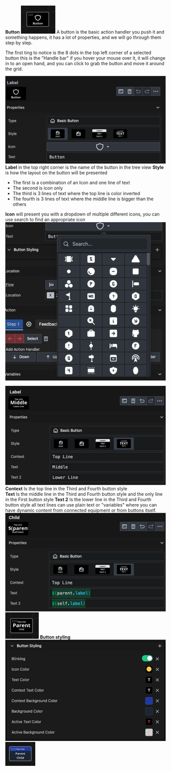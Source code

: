 **Button**
![button](images/Button.png 'Button')
A button is the basic action handler you push it and something happens, it has a lot of properties, and we will go through them step by step.

The first ting to notice is the 8 dots in the top left corner of a selected button this is the "Handle bar" if you hover your mouse over it, it will change in to an open hand, and you can click to grab the button and move it around the grid.

![Button properties 1](images/button_properties_1.png 'Button properties 1')
**Label** in the top right corner is the name of the button in the tree view
**Style** is how the layout on the button will be presented
* The first is a combination of an Icon and one line of text
* The second is icon only
* The third is 3 lines of text where the top line is color inverted
* The fourth is 3 lines of text where the middle line is bigger than the others

**Icon** will present you with a dropdown of multiple different icons, you can use search to find an appropriate icon
![Icon](images/icon.png 'Icon')

![button properties 2](images/button_properties_2.png 'button properties 2')
**Context** Is the top line in the Third and Fourth button style  
**Text** Is the middle line in the Third and Fourth button style and the only line in the First button style
**Text 2** Is the lower line in the Third and Fourth button style
all text lines can use plain text or "variables" where you can have dynamic content from connected equipment or from buttons itself.
![Button properties 3](images/button_properties_3.png 'Button properties 3')
![Button variable](images/button_variable.png 'button variable') 
**Button styling**
![Button Properties 4](images/button_properties_4.png 'Button properties4')
![Button styling](images/button_styling.png 'Button styling')

